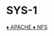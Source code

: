 # SYS-1
<a href="https://github.com/Onja74/SYS-1/tree/main/APACHE#readme"> ♦ APACHE </a>
<a href="https://github.com/Onja74/SYS-1/blob/main/NFS/README.md">♦ NFS </a>
